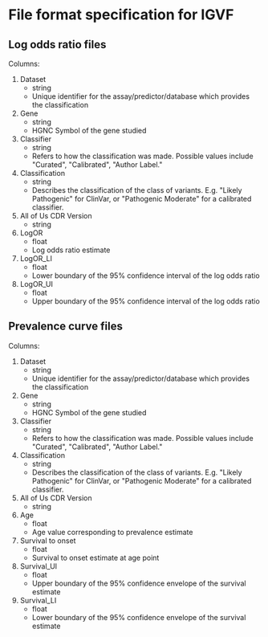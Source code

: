 # File format specification for IGVF

## Log odds ratio files

Columns:

1. Dataset
    - string
    - Unique identifier for the assay/predictor/database which provides the classification
2. Gene
    - string
    - HGNC Symbol of the gene studied
3. Classifier
    - string
    - Refers to how the classification was made. Possible values include "Curated", "Calibrated", "Author Label."
4. Classification
    - string
    - Describes the classification of the class of variants. E.g. "Likely Pathogenic" for ClinVar, or "Pathogenic Moderate" for a calibrated classifier.
5. All of Us CDR Version
    - string
6. LogOR
    - float
    - Log odds ratio estimate
7. LogOR_LI
    - float
    - Lower boundary of the 95% confidence interval of the log odds ratio
8. LogOR_UI
    - float
    - Upper boundary of the 95% confidence interval of the log odds ratio

## Prevalence curve files

Columns:

1. Dataset
    - string
    - Unique identifier for the assay/predictor/database which provides the classification
2. Gene
    - string
    - HGNC Symbol of the gene studied
3. Classifier
    - string
    - Refers to how the classification was made. Possible values include "Curated", "Calibrated", "Author Label."
4. Classification
    - string
    - Describes the classification of the class of variants. E.g. "Likely Pathogenic" for ClinVar, or "Pathogenic Moderate" for a calibrated classifier.
5. All of Us CDR Version
    - string
6. Age
    - float
    - Age value corresponding to prevalence estimate
7. Survival to onset
    - float
    - Survival to onset estimate at age point
8. Survival_UI
    - float
    - Upper boundary of the 95% confidence envelope of the survival estimate
9. Survival_LI
    - float
    - Lower boundary of the 95% confidence envelope of the survival estimate
